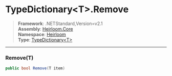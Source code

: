# TypeDictionary\<T>.Remove

> **Framework**: .NETStandard,Version=v2.1  
> **Assembly**: [Heirloom.Core][0]  
> **Namespace**: [Heirloom][0]  
> **Type**: [TypeDictionary\<T>][1]  

--------------------------------------------------------------------------------

### Remove(T)

```cs
public bool Remove(T item)
```

[0]: ..\Heirloom.Core.md
[1]: Heirloom.TypeDictionary[T].md

